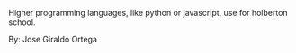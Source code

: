 Higher programming languages, like python or javascript, use for holberton school.

By: Jose Giraldo Ortega
